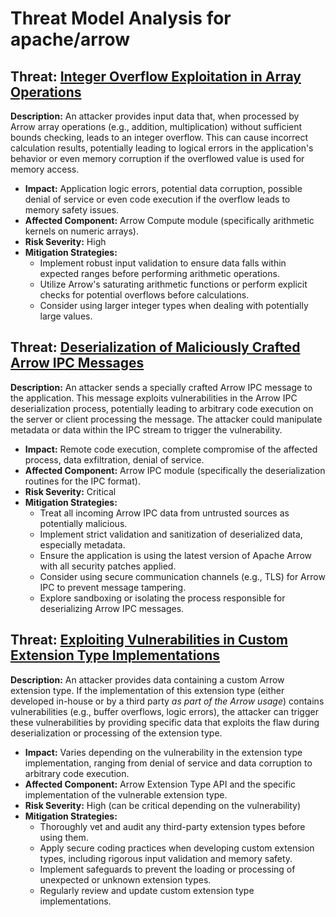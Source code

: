 # Threat Model Analysis for apache/arrow

## Threat: [Integer Overflow Exploitation in Array Operations](./threats/integer_overflow_exploitation_in_array_operations.md)

**Description:** An attacker provides input data that, when processed by Arrow array operations (e.g., addition, multiplication) without sufficient bounds checking, leads to an integer overflow. This can cause incorrect calculation results, potentially leading to logical errors in the application's behavior or even memory corruption if the overflowed value is used for memory access.
*   **Impact:** Application logic errors, potential data corruption, possible denial of service or even code execution if the overflow leads to memory safety issues.
*   **Affected Component:** Arrow Compute module (specifically arithmetic kernels on numeric arrays).
*   **Risk Severity:** High
*   **Mitigation Strategies:**
    *   Implement robust input validation to ensure data falls within expected ranges before performing arithmetic operations.
    *   Utilize Arrow's saturating arithmetic functions or perform explicit checks for potential overflows before calculations.
    *   Consider using larger integer types when dealing with potentially large values.

## Threat: [Deserialization of Maliciously Crafted Arrow IPC Messages](./threats/deserialization_of_maliciously_crafted_arrow_ipc_messages.md)

**Description:** An attacker sends a specially crafted Arrow IPC message to the application. This message exploits vulnerabilities in the Arrow IPC deserialization process, potentially leading to arbitrary code execution on the server or client processing the message. The attacker could manipulate metadata or data within the IPC stream to trigger the vulnerability.
*   **Impact:** Remote code execution, complete compromise of the affected process, data exfiltration, denial of service.
*   **Affected Component:** Arrow IPC module (specifically the deserialization routines for the IPC format).
*   **Risk Severity:** Critical
*   **Mitigation Strategies:**
    *   Treat all incoming Arrow IPC data from untrusted sources as potentially malicious.
    *   Implement strict validation and sanitization of deserialized data, especially metadata.
    *   Ensure the application is using the latest version of Apache Arrow with all security patches applied.
    *   Consider using secure communication channels (e.g., TLS) for Arrow IPC to prevent message tampering.
    *   Explore sandboxing or isolating the process responsible for deserializing Arrow IPC messages.

## Threat: [Exploiting Vulnerabilities in Custom Extension Type Implementations](./threats/exploiting_vulnerabilities_in_custom_extension_type_implementations.md)

**Description:** An attacker provides data containing a custom Arrow extension type. If the implementation of this extension type (either developed in-house or by a third party *as part of the Arrow usage*) contains vulnerabilities (e.g., buffer overflows, logic errors), the attacker can trigger these vulnerabilities by providing specific data that exploits the flaw during deserialization or processing of the extension type.
*   **Impact:**  Varies depending on the vulnerability in the extension type implementation, ranging from denial of service and data corruption to arbitrary code execution.
*   **Affected Component:** Arrow Extension Type API and the specific implementation of the vulnerable extension type.
*   **Risk Severity:** High (can be critical depending on the vulnerability)
*   **Mitigation Strategies:**
    *   Thoroughly vet and audit any third-party extension types before using them.
    *   Apply secure coding practices when developing custom extension types, including rigorous input validation and memory safety.
    *   Implement safeguards to prevent the loading or processing of unexpected or unknown extension types.
    *   Regularly review and update custom extension type implementations.

